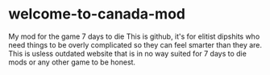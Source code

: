 # welcome-to-canada-mod
My mod for the game 7 days to die
This is github, it's for elitist dipshits who need things to be overly complicated so they can feel smarter than they are.
This is  usless outdated website that is in no way suited for 7 days to die mods or any other game to be honest.
